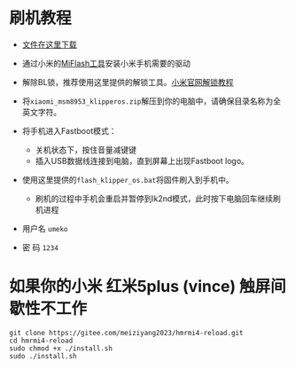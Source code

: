 # 刷机教程
- [文件在这里下载](https://github.com/umeiko/KlipperPhonesLinux/releases/tag/Xiaomi_msm8953_Phones)
- 通过小米的[MiFlash工具](https://cdn.alsgp0.fds.api.mi-img.com/micomm/MiFlash2020-3-14-0.rar)安装小米手机需要的驱动
- 解除BL锁，推荐使用这里提供的解锁工具。[小米官网解锁教程](https://www.miui.com/unlock/index.html)
- 将`xiaomi_msm8953_klipperos.zip`解压到你的电脑中，请确保目录名称为全英文字符。
- 将手机进入Fastboot模式：
    - 关机状态下，按住音量减键键
    - 插入USB数据线连接到电脑，直到屏幕上出现Fastboot logo。
- 使用这里提供的`flash_klipper_os.bat`将固件刷入到手机中。
    - 刷机的过程中手机会重启并暂停到lk2nd模式，此时按下电脑回车继续刷机进程

- 用户名 `umeko`
- 密  码 `1234`

# 如果你的小米 红米5plus (vince) 触屏间歇性不工作
    git clone https://gitee.com/meiziyang2023/hmrmi4-reload.git
    cd hmrmi4-reload
    sudo chmod +x ./install.sh
    sudo ./install.sh
